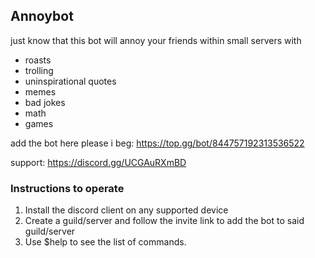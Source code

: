 ## Annoybot

just know that this bot will annoy your friends within small servers with
- roasts
- trolling
- uninspirational quotes
- memes
- bad jokes
- math
- games

add the bot here please i beg:
https://top.gg/bot/844757192313536522

support:
https://discord.gg/UCGAuRXmBD

### Instructions to operate
1. Install the discord client on any supported device
2. Create a guild/server and follow the invite link to add the bot to said guild/server
3. Use $help to see the list of commands.

